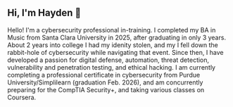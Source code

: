 ## Hi, I'm Hayden 👋

Hello! I'm a cybersecurity professional in-training. I completed my BA in Music from Santa Clara University in 2025, after graduating in only 3 years. About 2 years into college I had my idenity stolen, and my I fell down the rabbit-hole of cybersecurity while navigating that event. Since then, I have developed a passion for digital defense, automation, threat detection, vulnerability and penetration testing, and ethical hacking. I am currently completing a professional certificate in cybersecurity from Purdue University/Simplilearn (graduation Feb. 2026), and am concurrently preparing for the CompTIA Security+, and taking various classes on Coursera.
